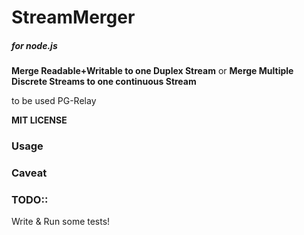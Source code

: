 StreamMerger 
===

##### for node.js

**Merge Readable+Writable to one Duplex Stream**
or
**Merge Multiple Discrete Streams to one continuous Stream**

to be used PG-Relay

**MIT LICENSE**

### Usage


### Caveat


### TODO::
Write & Run some tests!